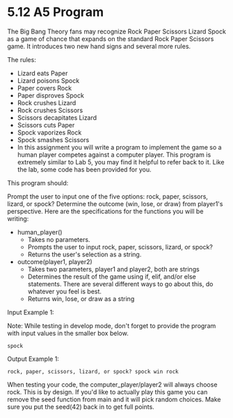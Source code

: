 # 5.12 A5 Program

The Big Bang Theory fans may recognize Rock Paper Scissors Lizard Spock as a game of chance that expands on the standard Rock Paper Scissors game. It introduces two new hand signs and several more rules.

The rules:

- Lizard eats Paper
- Lizard poisons Spock
- Paper covers Rock
- Paper disproves Spock
- Rock crushes Lizard
- Rock crushes Scissors
- Scissors decapitates Lizard
- Scissors cuts Paper
- Spock vaporizes Rock
- Spock smashes Scissors
- In this assignment you will write a program to implement the game so a human player competes against a computer player. This program is extremely similar to Lab 5, you may find it helpful to refer back to it. Like the lab, some code has been provided for you.

This program should:

Prompt the user to input one of the five options: rock, paper, scissors, lizard, or spock?
Determine the outcome (win, lose, or draw) from player1's perspective.
Here are the specifications for the functions you will be writing:

- human_player()
  - Takes no parameters.
  - Prompts the user to input rock, paper, scissors, lizard, or spock?
  - Returns the user's selection as a string.
- outcome(player1, player2)
  - Takes two parameters, player1 and player2, both are strings
  - Determines the result of the game using if, elif, and/or else statements. There are several different ways to go about this, do whatever you feel is best.
  - Returns win, lose, or draw as a string

Input Example 1:

Note: While testing in develop mode, don't forget to provide the program with input values in the smaller box below.

`spock`

Output Example 1:

`rock, paper, scissors, lizard, or spock?
spock win rock`

When testing your code, the computer_player/player2 will always choose rock. This is by design. If you'd like to actually play this game you can remove the seed function from main and it will pick random choices. Make sure you put the seed(42) back in to get full points.
